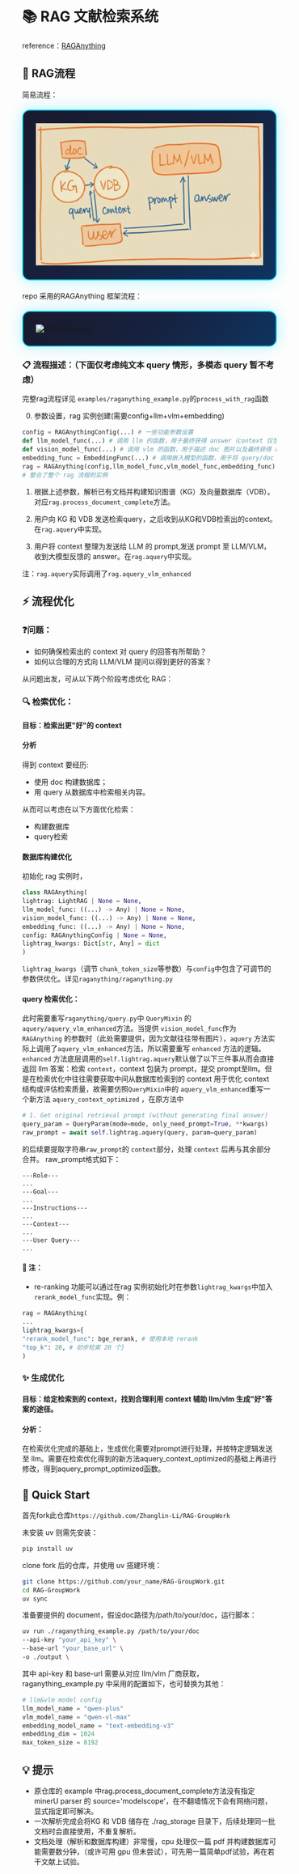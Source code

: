 # 📚 RAG 文献检索系统

reference：[RAGAnything](https://github.com/HKUDS/RAG-Anything) 
## 🔄 RAG流程
简易流程：
<div style="background: linear-gradient(135deg, #1a1a2e 0%, #16213e 50%, #0f3460 100%); border-radius: 15px; padding: 25px; margin: 20px 0; border: 2px solid #00d9ff; box-shadow: 0 0 30px rgba(0, 217, 255, 0.3);">

<img src="assets/rag.png" alt="RAG-simple" />

</div>

repo 采用的RAGAnything 框架流程：
<div style="background: linear-gradient(135deg, #1a1a2e 0%, #16213e 50%, #0f3460 100%); border-radius: 15px; padding: 25px; margin: 20px 0; border: 2px solid #00d9ff; box-shadow: 0 0 30px rgba(0, 217, 255, 0.3);">

<img src="assets/rag_anything_framework.png" alt="RAG-Anything" />

</div>

### 📋 流程描述：（下面仅考虑纯文本 query 情形，多模态 query 暂不考虑）

完整rag流程详见 `examples/raganything_example.py`的`process_with_rag`函数

0.  参数设置，rag 实例创建(需要config+llm+vlm+embedding)
```python
config = RAGAnythingConfig(...) # 一些功能参数设置
def llm_model_func(...) # 调用 llm 的函数，用于最终获得 answer（context 仅包括文本时）
def vision_model_func(...) # 调用 vlm 的函数，用于描述 doc 图片以及最终获得 answer（context 包括多模态信息时）
embedding_func = EmbeddingFunc(...) # 调用嵌入模型的函数，用于将 query/doc 内容转换为 vector
rag = RAGAnything(config,llm_model_func,vlm_model_func,embedding_func) 
# 整合了整个 rag 流程的实例
```

1. 根据上述参数，解析已有文档并构建知识图谱（KG）及向量数据库（VDB）。对应`rag.process_document_complete`方法。

2. 用户向 KG 和 VDB 发送检索query，之后收到从KG和VDB检索出的context。在`rag.aquery`中实现。

3. 用户将 context 整理为发送给 LLM 的 prompt,发送 prompt 至 LLM/VLM，收到大模型反馈的 answer。在`rag.aquery`中实现。

注：`rag.aquery`实际调用了`rag.aquery_vlm_enhanced`

## ⚡ 流程优化

###  ❓问题：
-  如何确保检索出的 context 对 query 的回答有所帮助？
-  如何以合理的方式向 LLM/VLM 提问以得到更好的答案？

从问题出发，可从以下两个阶段考虑优化 RAG：

###  🔍 检索优化：
####  目标：检索出更"好"的 context

####  分析

得到 context 要经历:
-  使用 doc 构建数据库；
-  用 query 从数据库中检索相关内容。

从而可以考虑在以下方面优化检索：
-  构建数据库
-  query检索

####  数据库构建优化

初始化 rag 实例时，
```python
class RAGAnything(  
lightrag: LightRAG | None = None,  
llm_model_func: ((...) -> Any) | None = None,  
vision_model_func: ((...) -> Any) | None = None,  
embedding_func: ((...) -> Any) | None = None,  
config: RAGAnythingConfig | None = None,  
lightrag_kwargs: Dict[str, Any] = dict  
)
```
`lightrag_kwargs`（调节 `chunk_token_size`等参数）与`config`中包含了可调节的参数供优化。详见`raganything/raganything.py`

####  query 检索优化：

此时需要重写`raganything/query.py`中 `QueryMixin` 的`aquery/aquery_vlm_enhanced`方法。当提供 `vision_model_func`作为 `RAGAnything` 的参数时（此处需要提供，因为文献往往带有图片），`aquery` 方法实际上调用了`aquery_vlm_enhanced`方法，所以需要重写 `enhanced` 方法的逻辑。`enhanced` 方法底层调用的`self.lightrag.aquery`默认做了以下三件事从而会直接返回 llm 答案：检索 `context`，context 包装为 prompt，提交 prompt至llm。但是在检索优化中往往需要获取中间从数据库检索到的 context 用于优化 context 结构或评估检索质量，故需要仿照`QueryMixin`中的 `aquery_vlm_enhanced`重写一个新方法 `aquery_context_optimized` ，在原方法中
```python
# 1. Get original retrieval prompt (without generating final answer)
query_param = QueryParam(mode=mode, only_need_prompt=True, **kwargs)
raw_prompt = await self.lightrag.aquery(query, param=query_param)
```
的后续要提取字符串`raw_prompt`的 `context`部分，处理 `context` 后再与其余部分合并。
raw_prompt格式如下：
```
---Role---
...
---Goal---
...
---Instructions---
...
---Context---
...
---User Query---
...
```


#### 📌 注：
-  re-ranking 功能可以通过在rag 实例初始化时在参数`lightrag_kwargs`中加入 `rerank_model_func`实现。例：
```python
rag = RAGAnything(
...
lightrag_kwargs={
"rerank_model_func": bge_rerank, # 使用本地 rerank
"top_k": 20, # 初步检索 20 个}
)
```


### ✨ 生成优化

####  目标：给定检索到的 context，找到合理利用 context 辅助 llm/vlm 生成"好"答案的途径。

####  分析：

在检索优化完成的基础上，生成优化需要对prompt进行处理，并按特定逻辑发送至 llm。需要在检索优化得到的新方法aquery_context_optimized的基础上再进行修改，得到aquery_prompt_optimized函数。


## 🚀 Quick Start

首先fork此仓库`https://github.com/Zhanglin-Li/RAG-GroupWork`

未安装 uv 则需先安装：
```bash
pip install uv
```
clone fork 后的仓库，并使用 uv 搭建环境：
```bash
git clone https://github.com/your_name/RAG-GroupWork.git
cd RAG-GroupWork
uv sync
```
准备要提供的 document，假设doc路径为/path/to/your/doc，运行脚本：
```bash
uv run ./raganything_example.py /path/to/your/doc
--api-key "your_api_key" \
--base-url "your_base_url" \
-o ./output \
```
其中 api-key 和 base-url 需要从对应 llm/vlm 厂商获取，raganything_example.py 中采用的配置如下，也可替换为其他：
```python
# llm&vlm model config
llm_model_name = "qwen-plus"
vlm_model_name = "qwen-vl-max"
embedding_model_name = "text-embedding-v3"
embedding_dim = 1024
max_token_size = 8192
```


## 💡 提示

- 原仓库的 example 中rag.process_document_complete方法没有指定minerU parser 的 source='modelscope'，在不翻墙情况下会有网络问题， 显式指定即可解决。
- 一次解析完成会将KG 和 VDB 储存在 ./rag_storage 目录下，后续处理同一批文档时会直接使用，不重复解析。
- 文档处理（解析和数据库构建）非常慢，cpu 处理仅一篇 pdf 并构建数据库可能需要数分钟，（或许可用 gpu 但未尝试），可先用一篇简单pdf试验，再在若干文献上试验。

